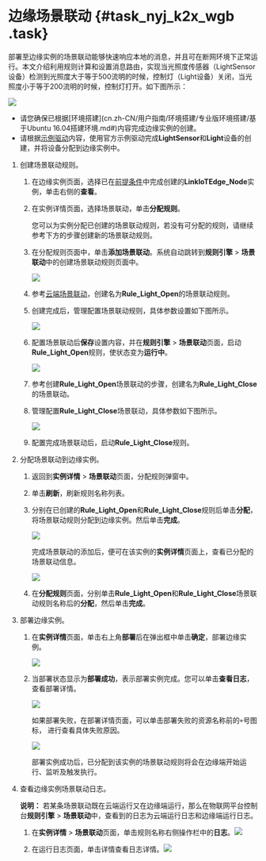 # 边缘场景联动 {#task_nyj_k2x_wgb .task}

部署至边缘实例的场景联动能够快速响应本地的消息，并且可在断网环境下正常运行。本文介绍利用规则计算和设置消息路由，实现当光照度传感器（LightSensor设备）检测到光照度大于等于500流明的时候，控制灯（Light设备）关闭，当光照度小于等于200流明的时候，控制灯打开。如下图所示：

![](http://static-aliyun-doc.oss-cn-hangzhou.aliyuncs.com/assets/img/130425/155626565739453_zh-CN.png)

-   请您确保已根据[环境搭建](cn.zh-CN/用户指南/环境搭建/专业版环境搭建/基于Ubuntu 16.04搭建环境.md#)内容完成边缘实例的创建。
-   请根据[示例驱动](cn.zh-CN/用户指南/设备接入/示例驱动.md#)内容，使用官方示例驱动完成**LightSensor**和**Light**设备的创建，并将设备分配到边缘实例中。

1.  创建场景联动规则。 
    1.  在边缘实例页面，选择已在[前提条件](#)中完成创建的**LinkIoTEdge\_Node**实例，单击右侧的**查看**。
    2.  在实例详情页面，选择场景联动，单击**分配规则**。 

        您可以为实例分配已创建的场景联动规则，若没有可分配的规则，请继续参考下方的步骤创建新的场景联动规则。

    3.  在分配规则页面中，单击**添加场景联动**。系统自动跳转到**规则引擎** \> **场景联动**中的创建场景联动规则页面中。 

        ![](http://static-aliyun-doc.oss-cn-hangzhou.aliyuncs.com/assets/img/130425/155626565739880_zh-CN.png)

    4.  参考[云端场景联动](cn.zh-CN/用户指南/场景联动/云端场景联动.md#)，创建名为**Rule\_Light\_Open**的场景联动规则。
    5.  创建完成后，管理配置场景联动规则，具体参数设置如下图所示。 

        ![](http://static-aliyun-doc.oss-cn-hangzhou.aliyuncs.com/assets/img/130425/155626565939456_zh-CN.png)

    6.  配置场景联动后**保存**设置内容，并在**规则引擎** \> **场景联动**页面，启动**Rule\_Light\_Open**规则，使状态变为**运行中**。 

        ![](http://static-aliyun-doc.oss-cn-hangzhou.aliyuncs.com/assets/img/130425/155626565939458_zh-CN.png)

    7.  参考创建**Rule\_Light\_Open**场景联动的步骤，创建名为**Rule\_Light\_Close**的场景联动。
    8.  管理配置**Rule\_Light\_Close**场景联动，具体参数如下图所示。 

        ![](http://static-aliyun-doc.oss-cn-hangzhou.aliyuncs.com/assets/img/130425/155626565939457_zh-CN.png)

    9.  配置完成场景联动后，启动**Rule\_Light\_Close**规则。
2.  分配场景联动到边缘实例。 
    1.  返回到**实例详情** \> **场景联动**页面，分配规则弹窗中。
    2.  单击**刷新**，刷新规则名称列表。
    3.  分别在已创建的**Rule\_Light\_Open**和**Rule\_Light\_Close**规则后单击**分配**，将场景联动规则分配到边缘实例。然后单击**完成**。 

        ![](http://static-aliyun-doc.oss-cn-hangzhou.aliyuncs.com/assets/img/130425/155626565939890_zh-CN.png)

        完成场景联动的添加后，便可在该实例的**实例详情**页面上，查看已分配的场景联动信息。

        ![](http://static-aliyun-doc.oss-cn-hangzhou.aliyuncs.com/assets/img/130425/155626565939459_zh-CN.png)

    4.  在**分配规则**页面，分别单击**Rule\_Light\_Open**和**Rule\_Light\_Close**场景联动规则名称后的**分配**，然后单击**完成**。
3.  部署边缘实例。 
    1.  在**实例详情**页面，单击右上角**部署**后在弹出框中单击**确定**，部署边缘实例。 

        ![](http://static-aliyun-doc.oss-cn-hangzhou.aliyuncs.com/assets/img/130425/155626565940226_zh-CN.png)

    2.  当部署状态显示为**部署成功**，表示部署实例完成。您可以单击**查看日志**，查看部署详情。 

        ![](http://static-aliyun-doc.oss-cn-hangzhou.aliyuncs.com/assets/img/130425/155626565940227_zh-CN.png)

        如果部署失败，在部署详情页面，可以单击部署失败的资源名称前的`+`号图标， 进行查看具体失败原因。

        ![](http://static-aliyun-doc.oss-cn-hangzhou.aliyuncs.com/assets/img/130425/155626565940234_zh-CN.png)

        部署实例成功后，已分配到该实例的场景联动规则将会在边缘端开始运行、监听及触发执行。

4.  查看边缘实例场景联动日志。 

    **说明：** 若某条场景联动既在云端运行又在边缘端运行，那么在物联网平台控制台**规则引擎** \> **场景联动**中，查看到的日志为云端运行日志和边缘端运行日志。

    1.  在**实例详情** \> **场景联动**页面，单击规则名称右侧操作栏中的**日志**。![](http://static-aliyun-doc.oss-cn-hangzhou.aliyuncs.com/assets/img/130425/155626565940232_zh-CN.png)


    2.  在运行日志页面，单击详情查看日志详情。![](http://static-aliyun-doc.oss-cn-hangzhou.aliyuncs.com/assets/img/130425/155626566040233_zh-CN.png)



